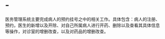 # -
医务管理系统主要完成病人的预约挂号之中的相关工作。具体包含：病人的注册、预约，医生的新增以及开除、对自己所属病人进行开药、删除以及查看其具体信息等操作，对诊室的增删改查，以及对药品的增删改查。
